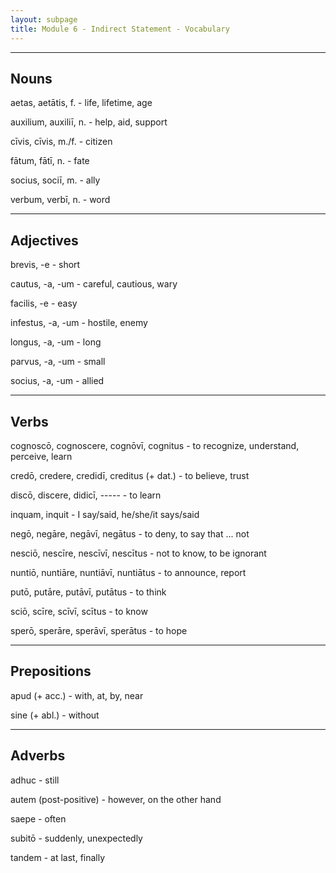 ```yaml
---
layout: subpage
title: Module 6 - Indirect Statement - Vocabulary
---
```


***

## Nouns

aetas, aetātis, f. - life, lifetime, age

auxilium, auxiliī, n. - help, aid, support

cīvis, cīvis, m./f. - citizen

fātum, fātī, n. - fate

socius, sociī, m. - ally

verbum, verbī, n. - word

***

## Adjectives

brevis, -e - short

cautus, -a, -um - careful, cautious, wary

facilis, -e - easy

infestus, -a, -um - hostile, enemy

longus, -a, -um - long

parvus, -a, -um - small

socius, -a, -um - allied

***

## Verbs

cognoscō, cognoscere, cognōvī, cognitus - to recognize, understand, perceive, learn

credō, credere, credidī, creditus (+ dat.) - to believe, trust

discō, discere, didicī, ----- - to learn

inquam, inquit - I say/said, he/she/it says/said

negō, negāre, negāvī, negātus - to deny, to say that ... not

nesciō, nescīre, nescīvī, nescītus - not to know, to be ignorant

nuntiō, nuntiāre, nuntiāvī, nuntiātus - to announce, report

putō, putāre, putāvī, putātus - to think

sciō, scīre, scīvī, scītus - to know

sperō, sperāre, sperāvī, sperātus - to hope

***

## Prepositions

apud (+ acc.) - with, at, by, near

sine (+ abl.) - without

***

## Adverbs

adhuc - still

autem (post-positive) - however, on the other hand

saepe - often

subitō - suddenly, unexpectedly

tandem - at last, finally
